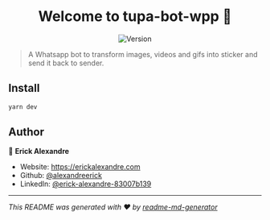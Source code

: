 <h1 align="center">Welcome to tupa-bot-wpp 👋</h1>
<div align="center">
  <p>
    <img alt="Version" src="https://img.shields.io/badge/version-1.0-blue.svg?cacheSeconds=2592000" />
  </p>
</div>

> A Whatsapp bot to transform images, videos and gifs into sticker and send it back to sender.

## Install

```sh
yarn dev
```

## Author

👤 **Erick Alexandre**

* Website: https://erickalexandre.com
* Github: [@alexandreerick](https://github.com/alexandreerick)
* LinkedIn: [@erick-alexandre-83007b139](https://linkedin.com/in/erick-alexandre-83007b139)

***
_This README was generated with ❤️ by [readme-md-generator](https://github.com/kefranabg/readme-md-generator)_